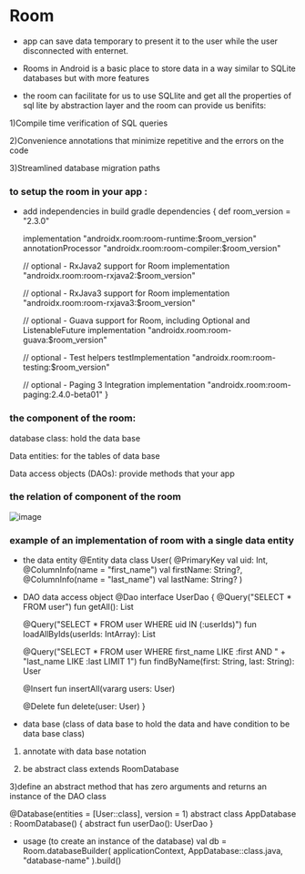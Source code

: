 # Room

* app can save data temporary to present it to the user while the user disconnected with enternet.

* Rooms in Android is a basic place to store data in a way similar to SQLite databases but with more features 

* the room can facilitate for us to use SQLlite and get all the properties of sql lite by abstraction layer and the room can provide us benifits:

1)Compile time verification of SQL queries

2)Convenience annotations that minimize repetitive and the errors on the code 

3)Streamlined database migration paths

###  to setup the room in your app :

* add independencies in build gradle 
dependencies {
    def room_version = "2.3.0"

    implementation "androidx.room:room-runtime:$room_version"
    annotationProcessor "androidx.room:room-compiler:$room_version"

    // optional - RxJava2 support for Room
    implementation "androidx.room:room-rxjava2:$room_version"

    // optional - RxJava3 support for Room
    implementation "androidx.room:room-rxjava3:$room_version"

    // optional - Guava support for Room, including Optional and ListenableFuture
    implementation "androidx.room:room-guava:$room_version"

    // optional - Test helpers
    testImplementation "androidx.room:room-testing:$room_version"

    // optional - Paging 3 Integration
    implementation "androidx.room:room-paging:2.4.0-beta01"
}

### the component of the room:

 database class: hold the data base 

 Data entities: for the tables of data base 

 Data access objects (DAOs): provide methods that your app

 ### the relation of component of the room 

 ![image](https://developer.android.com/images/training/data-storage/room_architecture.png) 

 ### example of an implementation of room with a single data entity
 * the data entity
  @Entity
data class User(
    @PrimaryKey val uid: Int,
    @ColumnInfo(name = "first_name") val firstName: String?,
    @ColumnInfo(name = "last_name") val lastName: String?
)
* DAO data access object
@Dao
interface UserDao {
    @Query("SELECT * FROM user")
    fun getAll(): List<User>

    @Query("SELECT * FROM user WHERE uid IN (:userIds)")
    fun loadAllByIds(userIds: IntArray): List<User>

    @Query("SELECT * FROM user WHERE first_name LIKE :first AND " +
           "last_name LIKE :last LIMIT 1")
    fun findByName(first: String, last: String): User

    @Insert
    fun insertAll(vararg users: User)

    @Delete
    fun delete(user: User)
}
* data base (class of data base to hold the data and have condition to be data base class)

1) annotate with data base notation 

2) be abstract class extends RoomDatabase

3)define an abstract method that has zero arguments and returns an instance of the DAO class

@Database(entities = [User::class], version = 1)
abstract class AppDatabase : RoomDatabase() {
    abstract fun userDao(): UserDao
}

* usage (to create an instance of the database)
val db = Room.databaseBuilder(
            applicationContext,
            AppDatabase::class.java, "database-name"
        ).build()

